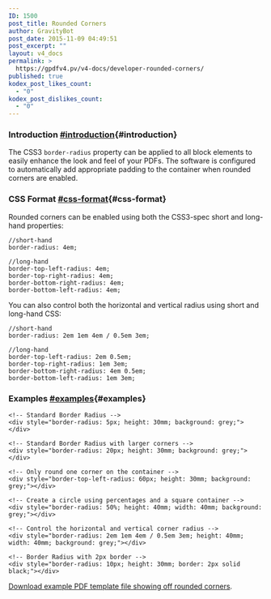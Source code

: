 ```yaml
---
ID: 1500
post_title: Rounded Corners
author: GravityBot
post_date: 2015-11-09 04:49:51
post_excerpt: ""
layout: v4_docs
permalink: >
  https://gpdfv4.pv/v4-docs/developer-rounded-corners/
published: true
kodex_post_likes_count:
  - "0"
kodex_post_dislikes_count:
  - "0"
---
```

### Introduction [#introduction](#introduction){#introduction}

The CSS3 `border-radius` property can be applied to all block elements to easily enhance the look and feel of your PDFs. The software is configured to automatically add appropriate padding to the container when rounded corners are enabled.

### CSS Format [#css-format](#css-format){#css-format}

Rounded corners can be enabled using both the CSS3-spec short and long-hand properties:

```{.language-css}
//short-hand
border-radius: 4em;

//long-hand
border-top-left-radius: 4em;
border-top-right-radius: 4em;
border-bottom-right-radius: 4em;
border-bottom-left-radius: 4em;
```

You can also control both the horizontal and vertical radius using short and long-hand CSS:

```{.language-css}
//short-hand
border-radius: 2em 1em 4em / 0.5em 3em;

//long-hand
border-top-left-radius: 2em 0.5em;
border-top-right-radius: 1em 3em;
border-bottom-right-radius: 4em 0.5em;
border-bottom-left-radius: 1em 3em;
```

### Examples [#examples](#examples){#examples}

```{.language-html}
<!-- Standard Border Radius -->
<div style="border-radius: 5px; height: 30mm; background: grey;"></div>

<!-- Standard Border Radius with larger corners -->
<div style="border-radius: 20px; height: 30mm; background: grey;"></div>

<!-- Only round one corner on the container -->
<div style="border-top-left-radius: 60px; height: 30mm; background: grey;"></div>

<!-- Create a circle using percentages and a square container -->
<div style="border-radius: 50%; height: 40mm; width: 40mm; background: grey;"></div>

<!-- Control the horizontal and vertical corner radius -->
<div style="border-radius: 2em 1em 4em / 0.5em 3em; height: 40mm; width: 40mm; background: grey;"></div>

<!-- Border Radius with 2px border -->
<div style="border-radius: 10px; height: 30mm; border: 2px solid black;"></div>
```

[Download example PDF template file showing off rounded corners](https://gist.github.com/blueliquiddesigns/c3b8202c29b768741ea7).
